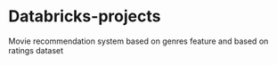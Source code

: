 # Databricks-projects
Movie recommendation system based on genres feature and based on ratings dataset 
